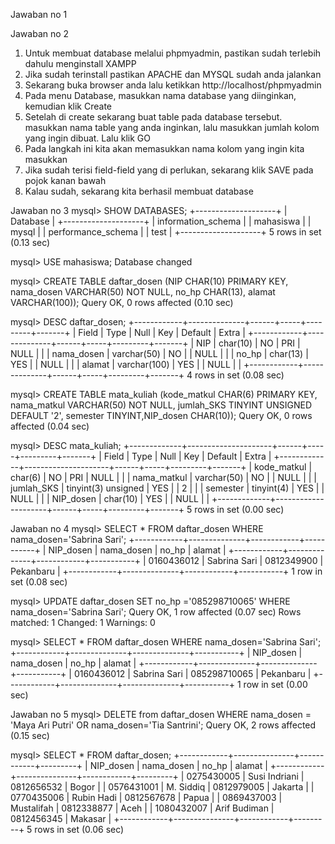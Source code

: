 Jawaban no 1
<?php
$servername = "localhost";
$database = "niagahos_namadatabase";
$username = "niagahos_user";
$password = "passworddatabase";

// untuk tulisan bercetak tebal silakan sesuaikan dengan detail database Anda
// membuat koneksi
$conn = mysqli_connect($servername, $username, $password, $database);
// mengecek koneksi
if (!$conn) {
    die("Koneksi gagal: " . mysqli_connect_error());
}
echo "Koneksi berhasil";
mysqli_close($conn);
?>

Jawaban no 2
1. Untuk membuat database melalui phpmyadmin, pastikan sudah terlebih dahulu menginstall XAMPP
2. Jika sudah terinstall pastikan APACHE dan MYSQL sudah anda jalankan
3. Sekarang buka browser anda lalu ketikkan http://localhost/phpmyadmin 
4. Pada menu Database, masukkan nama database yang diinginkan, kemudian klik Create
5. Setelah di create sekarang buat table pada database tersebut. masukkan nama table yang anda inginkan, lalu masukkan jumlah kolom yang ingin dibuat. Lalu klik GO
6. Pada langkah ini kita akan memasukkan nama kolom yang ingin kita masukkan
7. Jika sudah terisi field-field yang di perlukan, sekarang klik SAVE pada pojok kanan bawah
8. Kalau sudah, sekarang kita berhasil membuat database

Jawaban no 3
mysql> SHOW DATABASES;
+--------------------+
| Database           |
+--------------------+
| information_schema |
| mahasiswa          |
| mysql              |
| performance_schema |
| test               |
+--------------------+
5 rows in set (0.13 sec)
 
mysql> USE mahasiswa;
Database changed
 
mysql> CREATE TABLE daftar_dosen (NIP CHAR(10) PRIMARY KEY,
nama_dosen VARCHAR(50) NOT NULL, no_hp CHAR(13),
alamat VARCHAR(100));
Query OK, 0 rows affected (0.10 sec)
 
mysql> DESC daftar_dosen;
+------------+--------------+------+-----+---------+-------+
| Field      | Type         | Null | Key | Default | Extra |
+------------+--------------+------+-----+---------+-------+
| NIP        | char(10)     | NO   | PRI | NULL    |       |
| nama_dosen | varchar(50)  | NO   |     | NULL    |       |
| no_hp      | char(13)     | YES  |     | NULL    |       |
| alamat     | varchar(100) | YES  |     | NULL    |       |
+------------+--------------+------+-----+---------+-------+
4 rows in set (0.08 sec)
 
mysql> CREATE TABLE mata_kuliah (kode_matkul CHAR(6) PRIMARY KEY,
nama_matkul VARCHAR(50) NOT NULL,
jumlah_SKS TINYINT UNSIGNED DEFAULT '2',
semester TINYINT,NIP_dosen CHAR(10));
Query OK, 0 rows affected (0.04 sec)
 
mysql> DESC mata_kuliah;
+-------------+---------------------+------+-----+---------+-------+
| Field       | Type                | Null | Key | Default | Extra |
+-------------+---------------------+------+-----+---------+-------+
| kode_matkul | char(6)             | NO   | PRI | NULL    |       |
| nama_matkul | varchar(50)         | NO   |     | NULL    |       |
| jumlah_SKS  | tinyint(3) unsigned | YES  |     | 2       |       |
| semester    | tinyint(4)          | YES  |     | NULL    |       |
| NIP_dosen   | char(10)            | YES  |     | NULL    |       |
+-------------+---------------------+------+-----+---------+-------+
5 rows in set (0.00 sec)

Jawaban no 4 
mysql> SELECT * FROM daftar_dosen WHERE nama_dosen='Sabrina Sari';
+------------+--------------+------------+-----------+
| NIP_dosen  | nama_dosen   | no_hp      | alamat    |
+------------+--------------+------------+-----------+
| 0160436012 | Sabrina Sari | 0812349900 | Pekanbaru |
+------------+--------------+------------+-----------+
1 row in set (0.08 sec)
 
mysql> UPDATE daftar_dosen SET no_hp ='085298710065'
WHERE nama_dosen='Sabrina Sari';
Query OK, 1 row affected (0.07 sec)
Rows matched: 1  Changed: 1  Warnings: 0
 
mysql> SELECT * FROM daftar_dosen WHERE nama_dosen='Sabrina Sari';
+------------+--------------+--------------+-----------+
| NIP_dosen  | nama_dosen   | no_hp        | alamat    |
+------------+--------------+--------------+-----------+
| 0160436012 | Sabrina Sari | 085298710065 | Pekanbaru |
+------------+--------------+--------------+-----------+
1 row in set (0.00 sec)

Jawaban no 5
mysql> DELETE from daftar_dosen WHERE nama_dosen = 'Maya Ari Putri'
OR nama_dosen='Tia Santrini';
Query OK, 2 rows affected (0.15 sec)
 
mysql> SELECT * FROM daftar_dosen;
+------------+---------------+------------+---------+
| NIP_dosen  | nama_dosen    | no_hp      | alamat  |
+------------+---------------+------------+---------+
| 0275430005 | Susi Indriani | 0812656532 | Bogor   |
| 0576431001 | M. Siddiq     | 0812979005 | Jakarta |
| 0770435006 | Rubin Hadi    | 0812567678 | Papua   |
| 0869437003 | Mustalifah    | 0812338877 | Aceh    |
| 1080432007 | Arif Budiman  | 0812456345 | Makasar |
+------------+---------------+------------+---------+
5 rows in set (0.06 sec)
